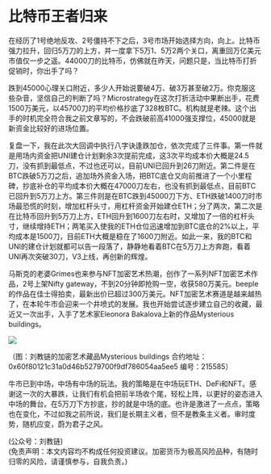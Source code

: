 # 比特币王者归来

在经历了1号绝地反攻、2号僵持不下之后，3号市场开始选择方向，向上。比特币强力拉升，回归5万刀的上方，并一度拿下5万1、5万2两个关口，离重回万亿美元市值仅一步之遥。44000刀的比特币，仿佛就在昨天，问题只是，当比特币打折促销时，你出手了吗？

跌到45000心理关口附近，多少人开始说要破4万、破3万甚至破2万。你克服这些杂音，坚信自己的判断了吗？Microstrategy在这次打折活动中果断出手，花费1500万美元，以45700刀的平均价格抄底了328枚BTC。机构就是老辣。这个出手的时机完全符合我之前文章写的，不会跌破前高41000强支撑位，45000就是新资金比较好的进场位置。

复盘一下，我在此次大回调中执行八字诀逢跌加仓，依次完成了三件事。第一件就是用场内资金把UNI建仓计划剩余3次提前完成，这3次平均成本价大概是24.5刀，没有抓到最低点，不过也还可以，目前UNI已回升到26刀附近。第二件是在BTC跌破5万刀之后，追加场外资金入场，把BTC底仓又向前推进了一个小里程碑，抄底补仓的平均成本价大概在47000刀左右，也没有抓到最低点，目前BTC已回升到5万刀上方。第三件则是在BTC跌到45000刀下方、ETH跌破1400刀时市场最恐慌的时刻，增加杠杆头寸，用杠杆资金开始建仓ETH；分了两次，第二次是在比特币回升到5万刀上方，ETH回升到1600刀左右时，又增加了一倍的杠杆头寸，继续增持ETH；两笔买入使我的ETH仓位迅速增加到BTC底仓的2%以上，平均成本是1500刀，目前ETH大概是稳在了1600刀附近。如此一来，我的BTC和UNI的建仓计划就都可以告一段落了，静静地看着BTC在5万刀上方奔跑，看着UNI再次突破30刀，V3上线，再创新的辉煌。

马斯克的老婆Grimes也来参与NFT加密艺术热潮，创作了一系列NFT加密艺术作品，2号上架Nifty gateway，不到20分钟即抢购一空，收获580万美元。beeple的作品在佳士得拍卖，最新出价已超过300万美元。NFT加密艺术赛道是越来越热了，在本轮牛市会迎来一个井喷式的发展。我也开始尝试逐步建立自己的收藏，最近又一次出手，入手了艺术家Eleonora Bakalova上新的作品Mysterious buildings。

![](/images/2021/20210304-2.jpg)

（图：刘教链的加密艺术藏品Mysterious buildings
合约地址：0x60f80121c31a0d46b5279700f9df786054aa5ee5
编号：215585）

牛市已到中场，中场有中场的玩法。我的策略是在中场玩ETH、DeFi和NFT。感谢这一次的大暴跌，让我们有机会把前半场收个尾，轻松上阵，以更好的姿态进入中场的舞台。在5万刀下方抄底，抄的就是中场的底。也许是激进了一点点，策略也在变化，不过如我之前所说，我们是长期主义者，但不是教条主义者。审时度势，随机应变，蔚为君子之风。

(公众号：刘教链) \
(免责声明：本文内容均不构成任何投资建议。加密货币为极高风险品种，有随时归零的风险，请谨慎参与，自我负责。)
